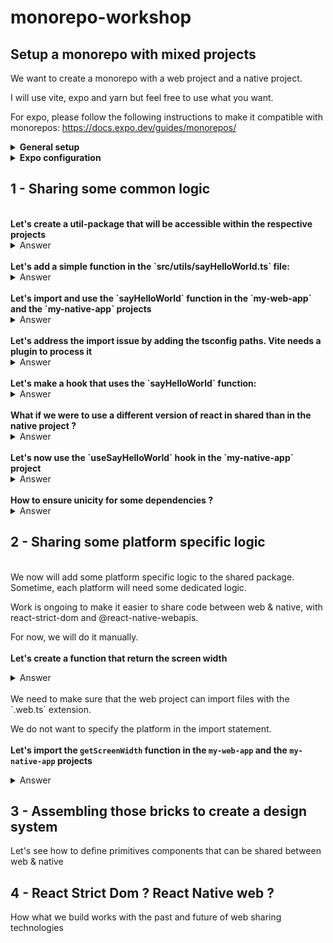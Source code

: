 # monorepo-workshop

## Setup a monorepo with mixed projects

We want to create a monorepo with a web project and a native project.

I will use vite, expo and yarn but feel free to use what you want.

For expo, please follow the following instructions to make it compatible with monorepos: https://docs.expo.dev/guides/monorepos/

<details>
  <summary><strong>General setup</strong></summary>

  ```sh
  mkdir packages
  cd packages

  npm create vite@latest
  npx create-expo-app@latest --template blank-typescript
  ```

  Let's set up a monorepo with yarn:

  ```sh
  yarn init
  yarn set version stable
  yarn install
  ```

  Let's set the node linker to node-modules in the `.yarnrc.yml` file:

  ```yml
  nodeLinker: node-modules
  ```

  Let's add the two projects as workspaces in the `package.json` file:

  ```json
  "workspaces": [
    "packages/*"
  ]
  ```
</details>
<details>
  <summary><strong>Expo configuration</strong></summary>

  Create a `metro.config.js` file in the `packages/my-native-app` folder

  Create an `index.js` file in the `packages/my-native-app` folder

  Update `package.json` to use the `index.js` file as entry point
</details>

## 1 - Sharing some common logic

<br/>
<strong>Let's create a util-package that will be accessible within the respective projects</strong>

<details>
  <summary>Answer</summary>

  ```sh
  mkdir packages/util-shared
  cd packages/util-shared
  yarn init
  ```
  Make sure to set the name to `@my-monorepo/util-shared` and the version to `1.0.0`

  Add the shared package as a dependency to the web & native projects

  ```json
  "dependencies": {
    "@my-monorepo/util-shared": "1.0.0"
  }
  ```
</details>

<br/>
<strong>Let's add a simple function in the `src/utils/sayHelloWorld.ts` file:</strong>

<details>
  <summary>Answer</summary>

  In the `packages/util-shared/src/utils/sayHelloWorld.ts` file:

  ```ts
  export function sayHelloWorld() {
    console.log("Hello World");
  }
  ```
</details>

<br/>
<strong>Let's import and use the `sayHelloWorld` function in the `my-web-app` and the `my-native-app` projects</strong>

<details>
  <summary>Answer</summary>

  In the `packages/my-web-app/src/App.tsx` && `packages/my-native-app/App.tsx` files:

  ```tsx
  import { sayHelloWorld } from "@my-monorepo/util-shared/utils/sayHelloWorld";

  sayHelloWorld();
  ```
</details>

<br/>
<strong>Let's address the import issue by adding the tsconfig paths. Vite needs a plugin to process it</strong>

<details>
  <summary>Answer</summary>
  In the `packages/my-web-app` folder:

  ```sh
  yarn add -D vite-tsconfig-paths
  ```

  In the `packages/my-web-app/vite.config.ts` file:

  ```ts
  import tsconfigPaths from 'vite-tsconfig-paths';

  export default defineConfig({ plugins: [react(), tsconfigPaths()] });
  ```

  In the `packages/my-web-app/tsconfig.app.json` and the `packages/my-native-app/tsconfig.json` files:

  ```json
  "paths": {
    "@my-monorepo/util-shared/*": ["../util-shared/src/*"]
  }
  ```
</details>

<br/>
<strong>Let's make a hook that uses the `sayHelloWorld` function:</strong>

<details>
  <summary>Answer</summary>

  In the `packages/util-shared/src/hooks/useSayHelloWorld.ts` file:

  ```tsx
  import { useEffect } from "react";
  import { sayHelloWorld } from "@my-monorepo/util-shared";

  export function useSayHelloWorld() {
    useEffect(() => {
      sayHelloWorld();
    }, []);
  }
  ```
</details>

<br/>
<strong>What if we were to use a different version of react in shared than in the native project ?</strong>

<details>
  <summary>Answer</summary>

  Let's add react 18.3.1 as a dependency in the `packages/util-shared/package.json` file:

  ```json
  "dependencies": {
    "react": "18.3.1"
  }
  ```
</details>

<br/>
<strong>Let's now use the `useSayHelloWorld` hook in the `my-native-app` project</strong>

<details>
  <summary>Answer</summary>

  In the `packages/my-native-app/App.tsx` file:

  ```tsx
  import { useSayHelloWorld } from "@my-monorepo/util-shared/hooks/useSayHelloWorld";

  useSayHelloWorld();
  ```
</details>

<br/>
<strong>How to ensure unicity for some dependencies ?</strong>

<details>
  <summary>Answer</summary>

  There are multiple ways to do that:
  - Forcing the version of a package across the monorepo
  - Forcing the resolution of a dependency to a specific version per project within the bundling process

  To allow more flexibility, we will use the second approach.
  To do that, we can:
  - use babel with babel-plugin-module-resolver
  - use metro with the disableHierarchicalLookup option (this is a bit extreme as it applies to all dependencies)
  - use a custom resolver with metro for selected dependencies

  For this example, we will use the custom resolver with metro for selected dependencies.

  In the `packages/my-native-app/metro.config.js` file:

  ```js
  const path = require("path");

  const librariesToDedupe = [
    "react-native",
    "react",
    "react-native-safe-area-context",
    "react-native-svg",
  ];
  const regexes = librariesToDedupe.map((lib) => new RegExp(`^${lib}(/.*)?$`));

  const resolvePathFromProjectRoot = (filePath) => {
    return {
      type: "sourceFile",
      filePath: require.resolve(filePath, {
        paths: [projectRoot],
      }),
    };
  };

  config.resolver.resolveRequest = (context, moduleName, platform) => {
    const results = regexes.find((regex) => regex.test(moduleName))?.exec(moduleName);
    if (results?.[1]) {
      try {
        return resolvePathFromProjectRoot(`${moduleName}.${platform}`);
      } catch (err) {
        // Ignore err
      }
      if (platform === "ios" || platform === "android") {
        try {
          return resolvePathFromProjectRoot(`${moduleName}.native`);
        } catch (err) {
          // Ignore err
        }
      } else if (platform === "web") {
        try {
          return resolvePathFromProjectRoot(`${moduleName}.web`);
        } catch (err) {
          // Ignore err
        }
      }
    }
    if (results) {
      return resolvePathFromProjectRoot(moduleName);
    }

    return context.resolveRequest(context, moduleName, platform);
  };
  ```
</details>

## 2 - Sharing some platform specific logic

<br/>
We now will add some platform specific logic to the shared package.
Sometime, each platform will need some dedicated logic.

Work is ongoing to make it easier to share code between web & native, with react-strict-dom and @react-native-webapis.

For now, we will do it manually.
<br/>
<br/>
<strong>Let's create a function that return the screen width</strong>

<details>
  <summary>Answer</summary>

  In the `packages/util-shared/src/utils/getScreenWidth.web.ts` file:

  ```ts
  export function getScreenWidth() {
    return window.screen.width;
  }
  ```

  In the `packages/util-shared/src/utils/getScreenWidth.native.ts` file:

  ```ts
  import { Dimensions } from "react-native";

  export function getScreenWidth() {
    return Dimensions.get("window").width;
  }
  ```
</details>

<br/>
We need to make sure that the web project can import files with the `.web.ts` extension.

We do not want to specify the platform in the import statement.
<br/>
<br/>
<strong>Let's import the `getScreenWidth` function in the `my-web-app` and the `my-native-app` projects</strong>

<details>
  <summary>Answer</summary>
  In the `packages/my-web-app/tsconfig.json` and the `packages/my-native-app/tsconfig.json` files:

  ```json
  "moduleSuffixes": [".web", ""],
  ```
  OR
  ```json
  "moduleSuffixes": [".ios", ".android", ".native", ""],
  ```
  In the `packages/my-web-app/vite.config.ts` file:

  ```ts
  resolve: {
    extensions: [
      ".web.ts",
      ".web.tsx",
      ".web.js",
      ".web.jsx",
      ".ts",
      ".tsx",
      ".js",
      ".jsx",
      ".json",
      ".mjs",
      ".cjs",
    ],
  },
  ```

  In the `packages/my-web-app/src/App.tsx` and the `packages/my-native-app/App.tsx` files:

  ```tsx
  import { getScreenWidth } from "@my-monorepo/util-shared/utils/getScreenWidth";

  console.log(getScreenWidth());
  ```
</details>

## 3 - Assembling those bricks to create a design system

Let's see how to define primitives components that can be shared between web & native

## 4 - React Strict Dom ? React Native web ?

How what we build works with the past and future of web sharing technologies